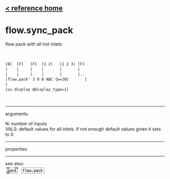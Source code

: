 [< reference home](ceammc_lib.html)
---

# flow.sync_pack


flow pack with all hot inlets

```


[B]  [F]   [F]  [1 2(   [1 2 3( [F]
|    |     |    |       |       |
|    |     |.   |       |       |..
[flow.pack' 3 0 0 ABC {w=20}       ]
|
[ui.display @display_type=1]

            
```

---
arguments:

N: number of inputs<br>
VALS: default values for all inlets. If not enough default
            values given it sets to 0<br>

---
properties:


---
see also:<br>
[![pack](img/object_pack.png)](pack.html)
[![flow.pack](img/object_flow.pack.png)](flow.pack.html)
